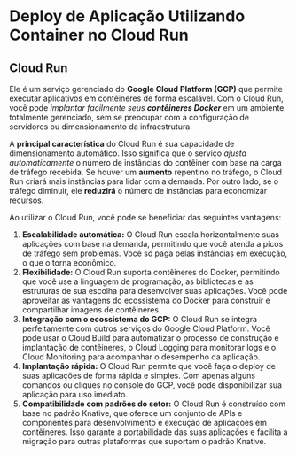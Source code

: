 # Deploy de Aplicação Utilizando Container no Cloud Run

## Cloud Run 
Ele é um serviço gerenciado do <b>Google Cloud Platform (GCP)</b> que permite executar aplicativos em contêineres de forma escalável. Com o Cloud Run, você pode <i>implantar facilmente seus <b>contêineres Docker</b></i> em um ambiente totalmente gerenciado, sem se preocupar com a configuração de servidores ou dimensionamento da infraestrutura.

A <b>principal característica</b> do Cloud Run é sua capacidade de dimensionamento automático. Isso significa que o serviço <i>ajusta automaticamente</i> o número de instâncias do contêiner com base na carga de tráfego recebida. Se houver um <b>aumento</b> repentino no tráfego, o Cloud Run criará mais instâncias para lidar com a demanda. Por outro lado, se o tráfego diminuir, ele <b>reduzirá</b> o número de instâncias para economizar recursos.

Ao utilizar o Cloud Run, você pode se beneficiar das seguintes vantagens:

<table>
	<ol>
		<li><b>Escalabilidade automática:</b> O Cloud Run escala horizontalmente suas aplicações com base na demanda, permitindo que você atenda a picos de tráfego sem problemas. Você só paga pelas instâncias em execução, o que o torna econômico.</li>
		<li><b>Flexibilidade:</b> O Cloud Run suporta contêineres do Docker, permitindo que você use a linguagem de programação, as bibliotecas e as estruturas de sua escolha para desenvolver suas aplicações. Você pode aproveitar as vantagens do ecossistema do Docker para construir e compartilhar imagens de contêineres.</li>
		<li><b>Integração com o ecossistema do GCP:</b> O Cloud Run se integra perfeitamente com outros serviços do Google Cloud Platform. Você pode usar o Cloud Build para automatizar o processo de construção e implantação de contêineres, o Cloud Logging para monitorar logs e o Cloud Monitoring para acompanhar o desempenho da aplicação.</li>
		<li><b>Implantação rápida:</b> O Cloud Run permite que você faça o deploy de suas aplicações de forma rápida e simples. Com apenas alguns comandos ou cliques no console do GCP, você pode disponibilizar sua aplicação para uso imediato.</li>
		<li><b>Compatibilidade com padrões do setor:</b> O Cloud Run é construído com base no padrão Knative, que oferece um conjunto de APIs e componentes para desenvolvimento e execução de aplicações em contêineres. Isso garante a portabilidade das suas aplicações e facilita a migração para outras plataformas que suportam o padrão Knative.</li>
	</ol>
</table>

